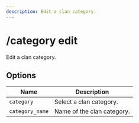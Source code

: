 ```yaml
---
description: Edit a clan category.
---
```


# /category edit

Edit a clan category.

## Options

| Name | Description |
|------|-------------|
| `category` | Select a clan category. |
| `category_name` | Name of the clan category. |

